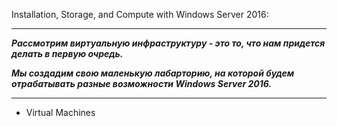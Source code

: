 Installation, Storage, and Compute with Windows Server 2016:
******************
***Рассмотрим виртуальную инфраструктуру - это то, что нам придется делать в первую очредь.***

***Мы создадим свою маленькую лабарторию, на которой будем отрабатывать разные возможности Windows Server 2016.***

******************
- Virtual Machines
